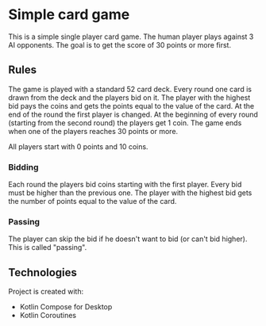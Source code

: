 Simple card game
================

This is a simple single player card game. 
The human player plays against 3 AI opponents.
The goal is to get the score of 30 points or more first.

## Rules

The game is played with a standard 52 card deck.
Every round one card is drawn from the deck and the players bid on it.
The player with the highest bid pays the coins and gets the points equal to the value of the card.
At the end of the round the first player is changed.
At the beginning of every round (starting from the second round) the players get 1 coin.
The game ends when one of the players reaches 30 points or more.

All players start with 0 points and 10 coins.

### Bidding
Each round the players bid coins starting with the first player.
Every bid must be higher than the previous one.
The player with the highest bid gets the number of points equal to the value of the card.

### Passing
The player can skip the bid if he doesn't want to bid (or can't bid higher).
This is called "passing".

## Technologies
Project is created with:
* Kotlin Compose for Desktop
* Kotlin Coroutines